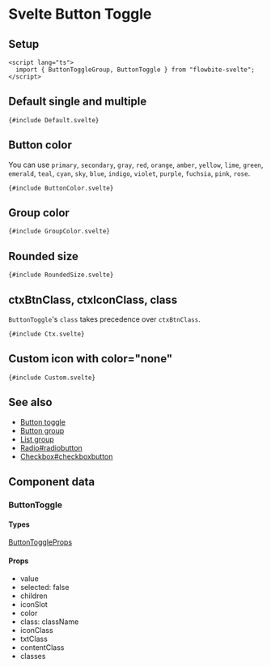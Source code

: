 # Svelte Button Toggle


## Setup

```svelte
<script lang="ts">
  import { ButtonToggleGroup, ButtonToggle } from "flowbite-svelte";
</script>
```

## Default single and multiple

```svelte
{#include Default.svelte}
```

## Button color

You can use `primary`, `secondary`, `gray`, `red`, `orange`, `amber`, `yellow`, `lime`, `green`, `emerald`, `teal`, `cyan`, `sky`, `blue`, `indigo`, `violet`, `purple`, `fuchsia`, `pink`, `rose`.

```svelte
{#include ButtonColor.svelte}
```

## Group color

```svelte
{#include GroupColor.svelte}
```

## Rounded size

```svelte
{#include RoundedSize.svelte}
```

## ctxBtnClass, ctxIconClass, class

`ButtonToggle`'s `class` takes precedence over `ctxBtnClass`.

```svelte
{#include Ctx.svelte}
```

## Custom icon with color="none"

```svelte
{#include Custom.svelte}
```

## See also

- [Button toggle](https://flowbite-svelte.com/llm/extend/button-toggle.md)
- [Button group](https://flowbite-svelte.com/llm/components/button-group.md)
- [List group](https://flowbite-svelte.com/llm/components/list-group.md)
- [Radio#radiobutton](https://flowbite-svelte.com/llm/forms/radio#radiobutton.md)
- [Checkbox#checkboxbutton](https://flowbite-svelte.com/llm/forms/checkbox#checkboxbutton.md)

## Component data

### ButtonToggle

#### Types

[ButtonToggleProps](https://github.com/themesberg/flowbite-svelte/blob/main/src/lib/types.ts#L335)

#### Props

- value
- selected: false
- children
- iconSlot
- color
- class: className
- iconClass
- txtClass
- contentClass
- classes

